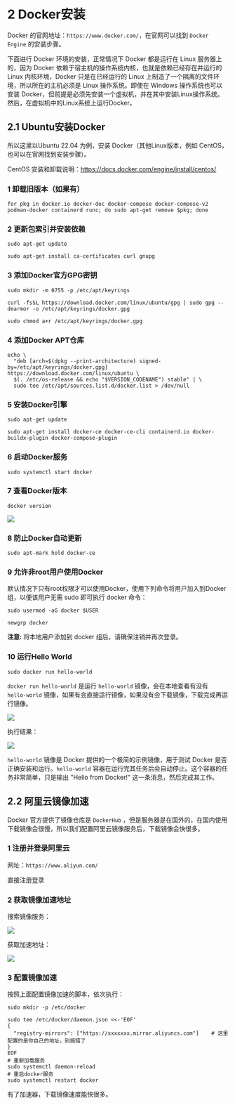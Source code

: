 # 2 Docker安装

Docker 的官网地址：`https://www.docker.com/`，在官网可以找到 `Docker Engine` 的安装步骤。

下面进行 Docker 环境的安装，正常情况下 Docker 都是运行在 Linux 服务器上的，因为 Docker 依赖于宿主机的操作系统内核，也就是依赖已经存在并运行的 Linux 内核环境，Docker 只是在已经运行的 Linux 上制造了一个隔离的文件环境，所以所在的主机必须是 Linux 操作系统。即使在 Windows 操作系统也可以安装 Docker，但前提是必须先安装一个虚拟机，并在其中安装Linux操作系统。然后，在虚拟机中的Linux系统上运行Docker。

  

## 2.1 Ubuntu安装Docker

所以这里以Ubuntu 22.04 为例，安装 Docker（其他Linux版本，例如 CentOS，也可以在官网找到安装步骤）。

CentOS 安装和卸载说明：https://docs.docker.com/engine/install/centos/

### 1 卸载旧版本（如果有）

```
for pkg in docker.io docker-doc docker-compose docker-compose-v2 podman-docker containerd runc; do sudo apt-get remove $pkg; done
```

### 2 更新包索引并安装依赖

```
sudo apt-get update

sudo apt-get install ca-certificates curl gnupg
```


### 3 添加Docker官方GPG密钥

```
sudo mkdir -m 0755 -p /etc/apt/keyrings

curl -fsSL https://download.docker.com/linux/ubuntu/gpg | sudo gpg --dearmor -o /etc/apt/keyrings/docker.gpg

sudo chmod a+r /etc/apt/keyrings/docker.gpg
```


### 4 添加Docker APT仓库

```
echo \
  "deb [arch=$(dpkg --print-architecture) signed-by=/etc/apt/keyrings/docker.gpg] https://download.docker.com/linux/ubuntu \
  $(. /etc/os-release && echo "$VERSION_CODENAME") stable" | \
  sudo tee /etc/apt/sources.list.d/docker.list > /dev/null
```

### 5 安装Docker引擎

```
sudo apt-get update

sudo apt-get install docker-ce docker-ce-cli containerd.io docker-buildx-plugin docker-compose-plugin
```

### 6 启动Docker服务

```
sudo systemctl start docker
```

### 7 查看Docker版本

```
docker version
```

![](http://p6ui.toweydoc.tech:20080/images/stydocs/20231226102019.60713e8b.jpg)

### 8 防止Docker自动更新

```
sudo apt-mark hold docker-ce
```

### 9 允许非root用户使用Docker

默认情况下只有root权限才可以使用Docker，使用下列命令将用户加入到Docker组，以便该用户无需 sudo 即可执行 docker 命令：

```
sudo usermod -aG docker $USER

newgrp docker
```


**注意:** 将本地用户添加到 docker 组后，请确保注销并再次登录。

### 10 运行Hello World

```
sudo docker run hello-world
```


`docker run hello-world` 是运行 `hello-world` 镜像，会在本地查看有没有 `hello-world` 镜像，如果有会直接运行镜像，如果没有会下载镜像，下载完成再运行镜像。

![](http://p6ui.toweydoc.tech:20080/images/stydocs/20240124092557.18980cdc.jpg)

执行结果：

![](http://p6ui.toweydoc.tech:20080/images/stydocs/20231226101316.1d5dc6d8.jpg)

`hello-world` 镜像是 Docker 提供的一个极简的示例镜像，用于测试 Docker 是否正确安装和运行。`hello-world` 容器在运行完其任务后会自动停止。这个容器的任务非常简单，只是输出 "Hello from Docker!" 这一条消息，然后完成其工作。

## 2.2 阿里云镜像加速

Docker 官方提供了镜像仓库是 `DockerHub` ，但是服务器是在国外的，在国内使用下载镜像会很慢，所以我们配置阿里云镜像服务后，下载镜像会快很多。

### 1 注册并登录阿里云

网址：`https://www.aliyun.com/`

直接注册登录

###  2 获取镜像加速地址

搜索镜像服务：

![](http://p6ui.toweydoc.tech:20080/images/stydocs/20240123234026.52f27981.jpg)

获取加速地址：

![](http://p6ui.toweydoc.tech:20080/images/stydocs/20240123234400.cba00306.jpg)

### 3 配置镜像加速

按照上面配置镜像加速的脚本，依次执行：

```
sudo mkdir -p /etc/docker
```


```
sudo tee /etc/docker/daemon.json <<-'EOF'
{
  "registry-mirrors": ["https://xxxxxxx.mirror.aliyuncs.com"]    # 这里配置的是你自己的地址，别搞错了
}
EOF
# 重新加载服务
sudo systemctl daemon-reload
# 重启docker服务
sudo systemctl restart docker
```

有了加速器，下载镜像速度能快很多。